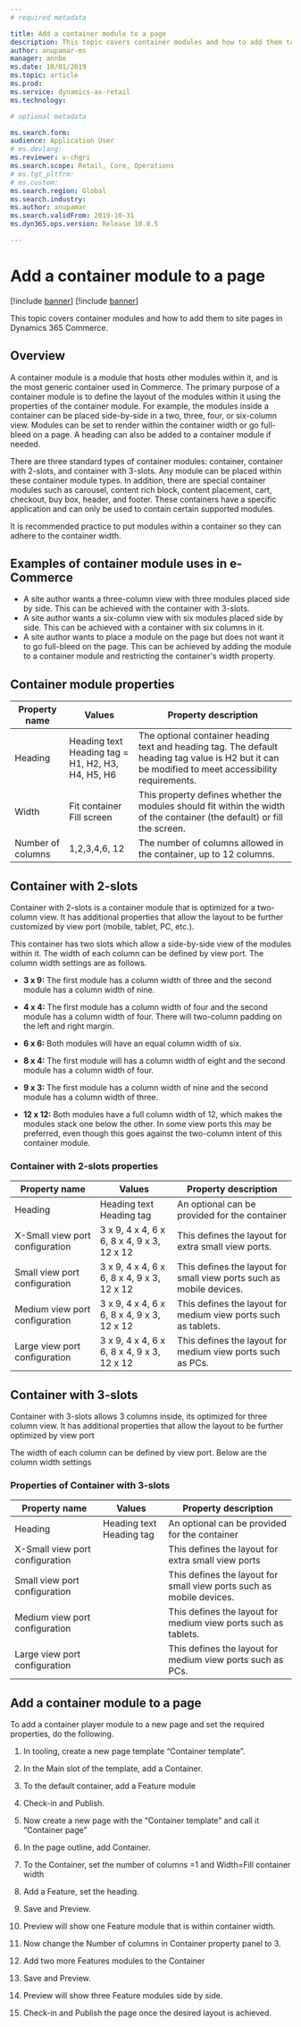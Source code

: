 ```yaml
---
# required metadata

title: Add a container module to a page
description: This topic covers container modules and how to add them to site pages in Dynamics 365 Commerce.
author: anupamar-ms
manager: annbe
ms.date: 10/01/2019
ms.topic: article
ms.prod: 
ms.service: dynamics-ax-retail
ms.technology: 

# optional metadata

ms.search.form:  
audience: Application User
# ms.devlang: 
ms.reviewer: v-chgri
ms.search.scope: Retail, Core, Operations
# ms.tgt_pltfrm: 
# ms.custom: 
ms.search.region: Global
ms.search.industry: 
ms.author: anupamar
ms.search.validFrom: 2019-10-31
ms.dyn365.ops.version: Release 10.0.5

---
```


# Add a container module to a page

[!include [banner](../includes/preview-banner.md)]
[!include [banner](../includes/banner.md)]

This topic covers container modules and how to add them to site pages in Dynamics 365 Commerce.

## Overview

A container module is a module that hosts other modules within it, and is the most generic container used in Commerce. The primary purpose of a container module is to define the layout of the modules within it using the properties of the container module. For example, the modules inside a container can be placed side-by-side in a two, three, four, or six-column view. Modules can be set to render within the container width or go full-bleed on a page. A heading can also be added to a container module if needed.

There are three standard types of container modules: container, container with 2-slots, and container with 3-slots. Any module can be placed within these container module types. In addition, there are special container modules such as carousel, content rich block, content placement, cart, checkout, buy box, header, and footer. These containers have a specific application and can only be used to contain certain supported modules. 

It is recommended practice to put modules within a container so they can adhere to the container width.

## Examples of container module uses in e-Commerce

- A site author wants a three-column view with three modules placed side by side. This can be achieved with the container with 3-slots. 
- A site author wants a six-column view with six modules placed side by side. This can be achieved with a container with six columns in it. 
- A site author wants to place a module on the page but does not want it to go full-bleed on the page. This can be achieved by adding the module to a container module and restricting the container's width property. 

## Container module properties 

| Property name     | Values                                            | Property description                                         |
| ----------------- | ------------------------------------------------- | ------------------------------------------------------------ |
| Heading           | Heading text<br/>Heading tag = H1, H2, H3, H4, H5, H6 | The optional container heading text and heading tag. The default heading tag value is H2 but it can be modified to meet accessibility requirements. |
| Width             | Fit container<br/>Fill screen                         | This property defines whether the modules should fit within the width of the container (the default) or fill the screen. |
| Number of columns | 1,2,3,4,6, 12                                     | The number of columns allowed in the container, up to 12 columns.         |

## Container with 2-slots 

Container with 2-slots is a container module that is optimized for a two-column view. It has additional properties that allow the layout to be further customized by view port (mobile, tablet, PC, etc.). 

This container has two slots which allow a side-by-side view of the modules within it. The width of each column can be defined by view port. The column width settings are as follows. 

- **3 x 9:** The first module has a column width of three and the second module has a column width of nine. 

- **4 x 4:** The first module has a column width of four and the second module has a column width of four. There will two-column padding on the left and right margin. 

- **6 x 6:** Both modules will have an equal column width of six. 

- **8 x 4:** The first module will has a column width of eight and the second module has a column width of four. 

- **9 x 3:** The first module has a column width of nine and the second module has a column width of three. 

- **12 x 12:** Both modules have a full column width of 12, which makes the modules stack one below the other. In some view ports this may be preferred, even though this goes against the two-column intent of this container module. 


### Container with 2-slots properties  

| Property name                   | Values                               | Property description                                         |
| ------------------------------- | ------------------------------------ | ------------------------------------------------------------ |
| Heading                         | Heading text<br/>Heading tag            | An optional can be provided for the container                |
| X-Small view port configuration | 3 x 9, 4 x 4, 6 x 6, 8 x 4, 9 x 3, 12 x 12  | This defines the layout for extra small view ports.              |
| Small view port configuration   | 3 x 9, 4 x 4, 6 x 6, 8 x 4, 9 x 3, 12 x 12  | This defines the layout for small view ports such as mobile devices.  |
| Medium view port configuration  | 3 x 9, 4 x 4, 6 x 6, 8 x 4, 9 x 3, 12 x 12  | This defines the layout for medium view ports such as tablets. |
| Large view port configuration   | 3 x 9, 4 x 4, 6 x 6, 8 x 4, 9 x 3, 12 x 12  | This defines the layout for medium view ports such as PCs.           |


## Container with 3-slots 

Container with 3-slots allows 3 columns inside, its optimized for three column view. It has additional properties that allow the layout to be further optimized by view port 

The width of each column can be defined by view port. Below are the column width settings 

<TBD> 

### Properties of Container with 3-slots 

| Property name                   | Values                    | Property description                                         |
| ------------------------------- | ------------------------- | ------------------------------------------------------------ |
| Heading                         | Heading text  Heading tag | An optional can be provided for the container                |
| X-Small view port configuration |  | This defines the layout for extra small view ports              |
| Small view port configuration   |  | This defines the layout for small view ports such as mobile devices.  |
| Medium view port configuration  |  | This defines the layout for medium view ports such as tablets. |
| Large view port configuration   |  | This defines the layout for medium view ports such as PCs.           |

 

## Add a container module to a page 

To add a container player module to a new page and set the required properties, do the following.  

1. In tooling, create a new page template “Container template”. 

2. In the Main slot of the template, add a Container. 

3. To the default container, add a Feature module 

4. Check-in and Publish.  

1. Now create a new page with the “Container template” and call it “Container page” 

1. In the page outline, add Container. 

1. To the Container, set the number of columns =1 and Width=Fill container width 

1. Add a Feature, set the heading.  

1. Save and Preview. 

1. Preview will show one Feature module that is within container width. 

1. Now change the Number of columns in Container property panel to 3. 

1. Add two more Features modules to the Container 

1. Save and Preview.  

1. Preview will show three Feature modules side by side. 

1. Check-in and Publish the page once the desired layout is achieved. 
